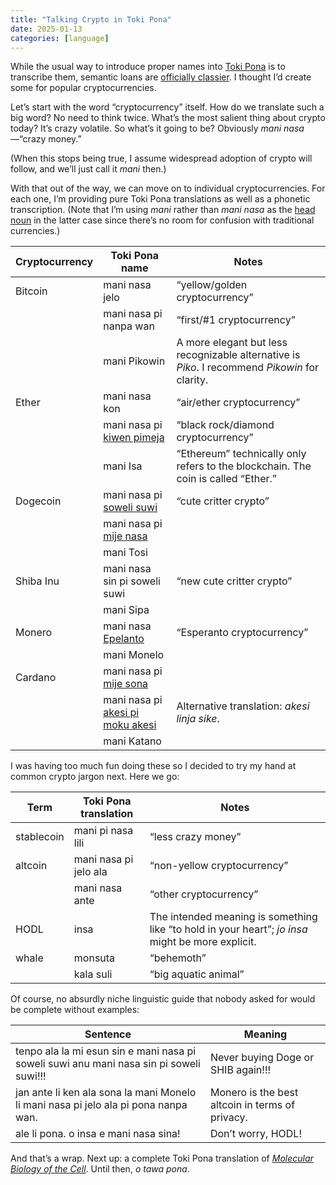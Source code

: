 ```yaml
---
title: "Talking Crypto in Toki Pona"
date: 2025-01-13
categories: [language]
---
```


While the usual way to introduce proper names into [Toki Pona](https://en.wikipedia.org/wiki/Toki_Pona) is to transcribe them, semantic loans are [officially classier](https://jan-ne.github.io/tp/tpize). I thought I’d create some for popular cryptocurrencies.

Let’s start with the word “cryptocurrency” itself. How do we translate such a big word? No need to think twice. What’s the most salient thing about crypto today? It’s crazy volatile. So what’s it going to be? Obviously *mani nasa*—“crazy money.”

(When this stops being true, I assume widespread adoption of crypto will follow, and we’ll just call it *mani* then.)

With that out of the way, we can move on to individual cryptocurrencies. For each one, I’m providing pure Toki Pona translations as well as a phonetic transcription. (Note that I’m using *mani* rather than *mani nasa* as the [head noun](https://sona.pona.la/wiki/Names) in the latter case since there’s no room for confusion with traditional currencies.)

| Cryptocurrency | Toki Pona name | Notes |
| --- | --- | --- |
| Bitcoin | mani nasa jelo | “yellow/golden cryptocurrency” |
|  | mani nasa pi nanpa wan | “first/#1 cryptocurrency” |
|  | mani Pikowin | A more elegant but less recognizable alternative is *Piko*. I recommend *Pikowin* for clarity. |
| Ether | mani nasa kon | “air/ether cryptocurrency” |
|  | mani nasa pi [kiwen pimeja](https://en.wikipedia.org/wiki/File:Ethereum_logo.svg) | “black rock/diamond cryptocurrency” |
|  | mani Isa | “Ethereum” technically only refers to the blockchain. The coin is called “Ether.” |
| Dogecoin | mani nasa pi [soweli suwi](https://en.wikipedia.org/wiki/Shiba_Inu) | “cute critter crypto” |
|  | mani nasa pi [mije nasa](https://en.wikipedia.org/wiki/Elon_Musk) |  |
|  | mani Tosi |  |
| Shiba Inu | mani nasa sin pi soweli suwi | “new cute critter crypto” |
|  | mani Sipa |  |
| Monero | mani nasa [Epelanto](https://en.wiktionary.org/wiki/monero#Esperanto) | “Esperanto cryptocurrency” |
|  | mani Monelo |  |
| Cardano | mani nasa pi [mije sona](https://en.wikipedia.org/wiki/Gerolamo_Cardano) |  |
|  | mani nasa pi [akesi pi moku akesi](https://cardano.org/ouroboros/) | Alternative translation: *akesi linja sike*. |
|  | mani Katano |  |

I was having too much fun doing these so I decided to try my hand at common crypto jargon next. Here we go:

| Term | Toki Pona translation | Notes |
| --- | --- | --- |
| stablecoin | mani pi nasa lili | “less crazy money” |
| altcoin | mani nasa pi jelo ala | “non-yellow cryptocurrency” |
|  | mani nasa ante | “other cryptocurrency” |
| HODL | insa | The intended meaning is something like “to hold in your heart”; *jo insa* might be more explicit. |
| whale | monsuta | “behemoth” |
|  | kala suli | “big aquatic animal” |

Of course, no absurdly niche linguistic guide that nobody asked for would be complete without examples:

| Sentence | Meaning |
| --- | --- |
| tenpo ala la mi esun sin e mani nasa pi soweli suwi anu mani nasa sin pi soweli suwi!!! | Never buying Doge or SHIB again!!! |
| jan ante li ken ala sona la mani Monelo li mani nasa pi jelo ala pi pona nanpa wan. | Monero is the best altcoin in terms of privacy. |
| ale li pona. o insa e mani nasa sina! | Don’t worry, HODL! |

And that’s a wrap. Next up: a complete Toki Pona translation of [*Molecular Biology of the Cell*](https://en.wikipedia.org/wiki/Molecular_Biology_of_the_Cell_(book)). Until then, *o tawa pona*.
